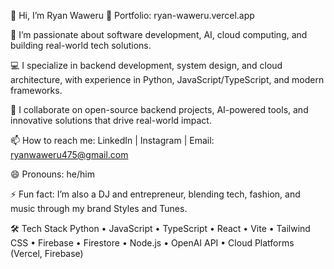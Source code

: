 👋 Hi, I’m Ryan Waweru
🔗 Portfolio: ryan-waweru.vercel.app

👀 I’m passionate about software development, AI, cloud computing, and building real-world tech solutions.

💻 I specialize in backend development, system design, and cloud architecture, with experience in Python, JavaScript/TypeScript, and modern frameworks.

🤝 I collaborate on open-source backend projects, AI-powered tools, and innovative solutions that drive real-world impact.

📫 How to reach me: LinkedIn | Instagram | Email: ryanwaweru475@gmail.com

😄 Pronouns: he/him

⚡ Fun fact: I’m also a DJ and entrepreneur, blending tech, fashion, and music through my brand Styles and Tunes.

🛠 Tech Stack
Python • JavaScript • TypeScript • React • Vite • Tailwind CSS • Firebase • Firestore • Node.js • OpenAI API • Cloud Platforms (Vercel, Firebase)
